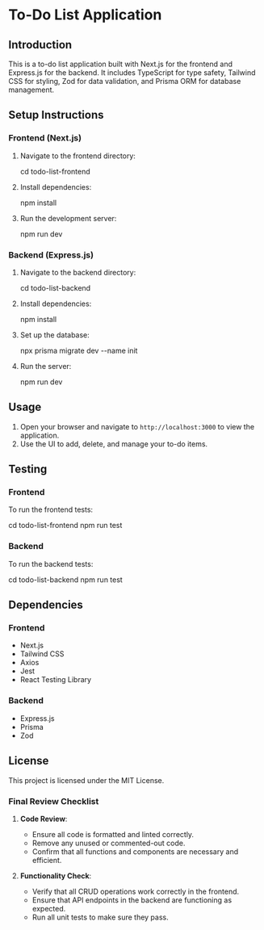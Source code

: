 # To-Do List Application

## Introduction
This is a to-do list application built with Next.js for the frontend and Express.js for the backend. It includes TypeScript for type safety, Tailwind CSS for styling, Zod for data validation, and Prisma ORM for database management.

## Setup Instructions

### Frontend (Next.js)
1. Navigate to the frontend directory:
   
   cd todo-list-frontend
   
2. Install dependencies:
   
   npm install
  
3. Run the development server:
   
   npm run dev
 

### Backend (Express.js)
1. Navigate to the backend directory:
   
   cd todo-list-backend
   
2. Install dependencies:
   
   npm install
   
3. Set up the database:
  
   npx prisma migrate dev --name init
  
4. Run the server:
   
   npm run dev
   

## Usage
1. Open your browser and navigate to `http://localhost:3000` to view the application.
2. Use the UI to add, delete, and manage your to-do items.

## Testing
### Frontend
To run the frontend tests:

cd todo-list-frontend
npm run test


### Backend
To run the backend tests:

cd todo-list-backend
npm run test


## Dependencies
### Frontend
- Next.js
- Tailwind CSS
- Axios
- Jest
- React Testing Library

### Backend
- Express.js
- Prisma
- Zod

## License
This project is licensed under the MIT License.


### Final Review Checklist
1. **Code Review**:
    - Ensure all code is formatted and linted correctly.
    - Remove any unused or commented-out code.
    - Confirm that all functions and components are necessary and efficient.

2. **Functionality Check**:
    - Verify that all CRUD operations work correctly in the frontend.
    - Ensure that API endpoints in the backend are functioning as expected.
    - Run all unit tests to make sure they pass.

